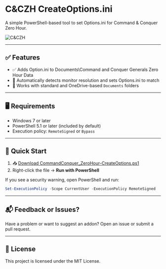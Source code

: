 # C&CZH CreateOptions.ini

A simple PowerShell-based tool to set Options.ini for Command & Conquer Zero Hour.

![C&CZH](https://img.shields.io/badge/Game-Command%20&%20Conquer%20Zero%20Hour-blue?logo=windows)

---

## ✅ Features

- ✅ Adds Option.ini to Documents\Command and Conquer Generals Zero Hour Data
- 🔁 Automatically detects monitor resolution and sets Options.ini to match
- 💾 Works with standard and OneDrive-based `Documents` folders

---

## 🖥 Requirements

- Windows 7 or later
- PowerShell 5.1 or later (included by default)
- Execution policy: `RemoteSigned` or `Bypass`

---

## 🚀 Quick Start

1. 📥 [Download CommandConquer_ZeroHour-CreateOptions.ps1](https://raw.githubusercontent.com/andrewbaylissphotography/CommandConquer_ZeroHour-CreateOptions.ini/main/CreateOptions.ps1)
2. Right-click the file → **Run with PowerShell**

If you see a security warning, open PowerShell and run:

```powershell
Set-ExecutionPolicy -Scope CurrentUser -ExecutionPolicy RemoteSigned
```

---

## 📬 Feedback or Issues?

Have a problem or want to suggest an addon? Open an issue or submit a pull request.

---

## 📄 License

This project is licensed under the MIT License.
